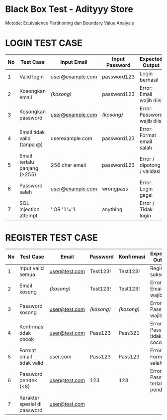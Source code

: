 # Black Box Test - Adityyy Store

Metode: Equivalence Partitioning dan Boundary Value Analysis

# LOGIN TEST CASE

| No | Test Case                    | Input Email                                 | Input Password | Expected Output             | Model           |
| -- | ---------------------------- | ------------------------------------------- | -------------- | --------------------------- | --------------- |
| 1  | Valid login                  | [user@example.com](mailto:user@example.com) | password123    | Login berhasil              | Equivalence     |
| 2  | Kosongkan email              | *(kosong)*                                  | password123    | Error: Email wajib diisi    | Boundary/Robust |
| 3  | Kosongkan password           | [user@example.com](mailto:user@example.com) | *(kosong)*     | Error: Password wajib diisi | Boundary/Robust |
| 4  | Email tidak valid (tanpa @)  | userexample.com                             | password123    | Error: Format email salah   | Equivalence     |
| 5  | Email terlalu panjang (>255) | 256 char email                              | password123    | Error / dipotong / validasi | BVA             |
| 6  | Password salah               | [user@example.com](mailto:user@example.com) | wrongpass      | Error: Login gagal          | Equivalence     |
| 7  | SQL Injection attempt        | ' OR '1'='1                                 | anything       | Error / Tidak login         | Robustness      |

# REGISTER TEST CASE
| No | Test Case                    | Email                                 | Password   | Konfirmasi | Expected Output                  | Model       |
| -- | ---------------------------- | ------------------------------------- | ---------- | ---------- | -------------------------------- | ----------- |
| 1  | Input valid semua            | [user@test.com](mailto:user@test.com) | Test123!   | Test123!   | Register sukses                  | Equivalence |
| 2  | Email kosong                 | *(kosong)*                            | Test123!   | Test123!   | Error: Email wajib diisi         | Robustness  |
| 3  | Password kosong              | [user@test.com](mailto:user@test.com) | *(kosong)* | *(kosong)* | Error: Password wajib            | Robustness  |
| 4  | Konfirmasi tidak cocok       | [user@test.com](mailto:user@test.com) | Pass123    | Pass321    | Error: Password tidak cocok      | Equivalence |
| 5  | Format email tidak valid     | user.com                              | Pass123    | Pass123    | Error: Format salah              | Equivalence |
| 6  | Password pendek (<8)         | [user@test.com](mailto:user@test.com) | 123        | 123        | Error: Password terlalu pendek   | BVA         |
| 7  | Karakter spesial di password | [user@test.com](mailto:user@test.com) | <script>   | <script>   | Validasi ditolak (harus dicegah) | Robustness  |

# CARD PAGE ( USER ID & PEMBAYARAN) TEST CASE
| No | Test Case                        | User ID    | Metode Pembayaran | Expected Output                      | Model              |
| -- | -------------------------------- | ---------- | ----------------- | ------------------------------------ | ------------------ |
| 1  | Semua input valid                | 12345678   | QRIS              | Transaksi berhasil                   | Equivalence        |
| 2  | Kosongkan User ID                | *(kosong)* | QRIS              | Error: User ID wajib diisi           | Robustness         |
| 3  | Format User ID tidak valid       | 1234abcd   | QRIS              | Error: Format salah / tidak diterima | Equivalence        |
| 4  | Input panjang (>50 karakter)     | panjang    | QRIS              | Error atau dipotong otomatis         | BVA                |
| 5  | Pilih metode pembayaran          | 12345678   | GoPay             | Harga berubah sesuai metode          | Decision Table     |
| 6  | Tidak memilih metode pembayaran  | 12345678   | *(kosong)*        | Error: Harus pilih metode            | Robustness         |
| 7  | Klik semua metode berturut-turut | 12345678   | Semua metode      | UI tetap stabil                      | Stress / Endurance |
